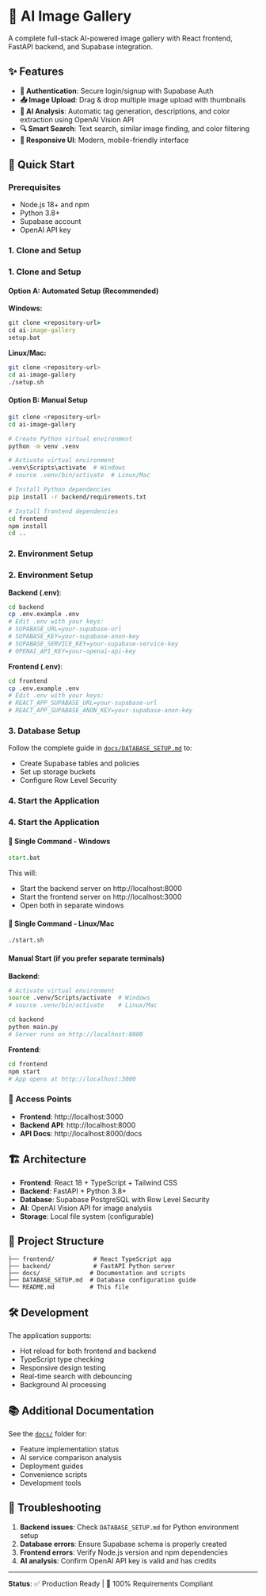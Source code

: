 # 🎨 AI Image Gallery

A complete full-stack AI-powered image gallery with React frontend, FastAPI backend, and Supabase integration.

## ✨ Features

- **🔐 Authentication**: Secure login/signup with Supabase Auth
- **📤 Image Upload**: Drag & drop multiple image upload with thumbnails
- **🤖 AI Analysis**: Automatic tag generation, descriptions, and color extraction using OpenAI Vision API
- **🔍 Smart Search**: Text search, similar image finding, and color filtering
- **📱 Responsive UI**: Modern, mobile-friendly interface

## 🚀 Quick Start

### Prerequisites

- Node.js 18+ and npm
- Python 3.8+
- Supabase account
- OpenAI API key

### 1. Clone and Setup

### 1. Clone and Setup

#### Option A: Automated Setup (Recommended)

**Windows:**

```cmd
git clone <repository-url>
cd ai-image-gallery
setup.bat
```

**Linux/Mac:**

```bash
git clone <repository-url>
cd ai-image-gallery
./setup.sh
```

#### Option B: Manual Setup

```bash
git clone <repository-url>
cd ai-image-gallery

# Create Python virtual environment
python -m venv .venv

# Activate virtual environment
.venv\Scripts\activate  # Windows
# source .venv/bin/activate  # Linux/Mac

# Install Python dependencies
pip install -r backend/requirements.txt

# Install frontend dependencies
cd frontend
npm install
cd ..
```

### 2. Environment Setup

### 2. Environment Setup

**Backend (.env)**:

```bash
cd backend
cp .env.example .env
# Edit .env with your keys:
# SUPABASE_URL=your-supabase-url
# SUPABASE_KEY=your-supabase-anon-key
# SUPABASE_SERVICE_KEY=your-supabase-service-key
# OPENAI_API_KEY=your-openai-api-key
```

**Frontend (.env)**:

```bash
cd frontend
cp .env.example .env
# Edit .env with your keys:
# REACT_APP_SUPABASE_URL=your-supabase-url
# REACT_APP_SUPABASE_ANON_KEY=your-supabase-anon-key
```

### 3. Database Setup

Follow the complete guide in [`docs/DATABASE_SETUP.md`](docs/DATABASE_SETUP.md) to:

- Create Supabase tables and policies
- Set up storage buckets
- Configure Row Level Security

### 4. Start the Application

### 4. Start the Application

#### 🎯 Single Command - Windows

```cmd
start.bat
```

This will:

- Start the backend server on http://localhost:8000
- Start the frontend server on http://localhost:3000
- Open both in separate windows

#### 🎯 Single Command - Linux/Mac

```bash
./start.sh
```

#### Manual Start (if you prefer separate terminals)

**Backend**:

```bash
# Activate virtual environment
source .venv/Scripts/activate  # Windows
# source .venv/bin/activate    # Linux/Mac

cd backend
python main.py
# Server runs on http://localhost:8000
```

**Frontend**:

```bash
cd frontend
npm start
# App opens at http://localhost:3000
```

### 📱 Access Points

- **Frontend**: http://localhost:3000
- **Backend API**: http://localhost:8000
- **API Docs**: http://localhost:8000/docs

## 🏗️ Architecture

- **Frontend**: React 18 + TypeScript + Tailwind CSS
- **Backend**: FastAPI + Python 3.8+
- **Database**: Supabase PostgreSQL with Row Level Security
- **AI**: OpenAI Vision API for image analysis
- **Storage**: Local file system (configurable)

## 📁 Project Structure

```
├── frontend/           # React TypeScript app
├── backend/            # FastAPI Python server
├── docs/              # Documentation and scripts
├── DATABASE_SETUP.md  # Database configuration guide
└── README.md          # This file
```

## 🛠️ Development

The application supports:

- Hot reload for both frontend and backend
- TypeScript type checking
- Responsive design testing
- Real-time search with debouncing
- Background AI processing

## 📚 Additional Documentation

See the [`docs/`](docs/) folder for:

- Feature implementation status
- AI service comparison analysis
- Deployment guides
- Convenience scripts
- Development tools

## 🔧 Troubleshooting

1. **Backend issues**: Check `DATABASE_SETUP.md` for Python environment setup
2. **Database errors**: Ensure Supabase schema is properly created
3. **Frontend errors**: Verify Node.js version and npm dependencies
4. **AI analysis**: Confirm OpenAI API key is valid and has credits

---

**Status**: ✅ Production Ready | 🎯 100% Requirements Compliant
